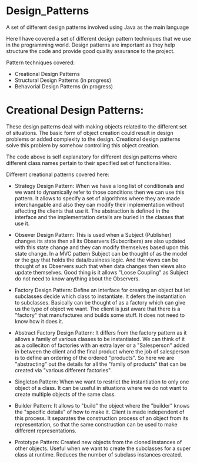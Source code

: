 # Design_Patterns
A set of different design patterns involved using Java as the main language

Here I have covered a set of different design pattern techniques that we use in the programming world. Design patterns are important as they help structure the code and provide good quality assurance to the project.

Pattern techniques covered:

- Creational Design Patterns 
- Structural Design Patterns (in progress)
- Behavorial Design Patterns (in progress)

# Creational Design Patterns:

These design patterns deal with making objects related to the different set of situations. The basic form of object creation could result in design problems or added complexity to the design. Creational design patterns solve this problem by somehow controlling this object creation.

The code above is self explanatory for different design patterns where different class names pertain to their specified set of functionalities.

Different creational patterns covered here:

- Strategy Design Pattern: When we have a long list of conditionals and we want to dynamically refer to those conditions then we can use this pattern. It allows to specify a set of algorithms where they are made interchangable and also they can modify their implementation without affecting the clients that use it. The abstraction is defined in the interface and the implementation details are buried in the classes that use it.

- Obsever Design Pattern: This is used when a Subject (Publisher) changes its state then all its Observers (Subscribers) are also updated with this state change and they can modify themselves based upon this state change. In a MVC pattern Subject can be thought of as the model or the guy that holds the data/business logic. And the views can be thought of as Observers such that when data changes then views also update themselves. Good thing is it allows "Loose Coupling" as Subject do not need to know anything about the Observers.

- Factory Design Pattern: Define an interface for creating an object but let subclasses decide which class to instantiate. It defers the instantiation to subclasses. Basically can be thought of as a factory which can give us the type of object we want. The client is just aware that there is a "factory" that manufactures and builds some stuff. It does not need to know how it does it.

- Abstract Factory Design Pattern: It differs from the factory pattern as it allows a family of various classes to be instantiated. We can think of it as a colleciton of factories with an extra layer or a "Salesperson" added in between the client and the final product where the job of salesperson is to define an ordering of the ordered "products". So here we are "abstracting" out the details for all the "family of products" that can be created via "various different factories".

- Singleton Pattern: When we want to restrict the instantiation to only one object of a class. It can be useful in situations where we do not want to create multiple objects of the same class. 

- Builder Pattern: It allows to "build" the object where the "builder" knows the "specific details" of how to make it. Client is made independent of this process. It separates the construction process of an object from its representation, so that the same construction can be used to make different representations.

- Prototype Pattern: Created new objects from the cloned instances of other objects. Useful when we want to create the subclasses for a super class at runtime. Reduces the number of subclass instances created.

